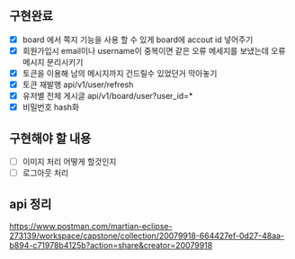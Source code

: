 ## 구현완료
  - [x] board 에서 쪽지 기능을 사용 할 수 있게 board에 accout id 넣어주기
  - [x] 회원가입시 email이나 username이 중복이면 같은 오류 메세지를 보냈는데 오류 메시지 분리시키기 
  - [x] 토큰을 이용해 남의 메시지까지 건드릴수 있었던거 막아놓기
  - [x] 토큰 재발행 api/v1/user/refresh
  - [x] 유저별 전체 게시글 api/v1/board/user?user_id=*
  - [x] 비밀번호 hash화

## 구현해야 할 내용
  - [ ] 이미지 처리 어떻게 할것인지
  - [ ] 로그아웃 처리

## api 정리
https://www.postman.com/martian-eclipse-273139/workspace/capstone/collection/20079918-664427ef-0d27-48aa-b894-c71978b4125b?action=share&creator=20079918
